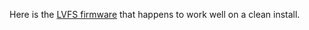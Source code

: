 Here is the [LVFS firmware](https://fwupd.org/lvfs/firmware/13824) that happens to work well on a clean install.
